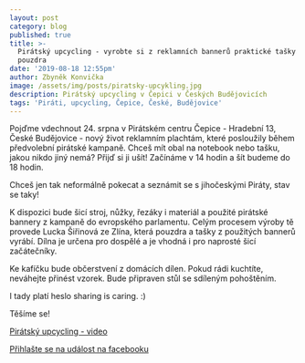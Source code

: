 ```yaml
---
layout: post
category: blog
published: true
title: >-
  Pirátský upcycling - vyrobte si z reklamních bannerů praktické tašky či
  pouzdra
date: '2019-08-18 12:55pm'
author: Zbyněk Konvička
image: /assets/img/posts/piratsky-upcykling.jpg
description: Pirátský upcycling v Čepici v Českých Budějovicích
tags: 'Piráti, upcycling, Čepice, České, Budějovice'
---
```

Pojďme vdechnout 24. srpna v Pirátském centru Čepice - Hradební 13, České Budějovice - nový život reklamním plachtám, které posloužily během předvolební pirátské kampaně. Chceš mít obal na notebook nebo tašku, jakou nikdo jiný nemá? Přijď si ji ušít! 
Začínáme v 14 hodin a šít budeme do 18 hodin.

Chceš jen tak neformálně pokecat a seznámit se s jihočeskými Piráty, stav se taky!

K dispozici bude šicí stroj, nůžky, řezáky i materiál a použité pirátské bannery z kampaně do evropského parlamentu. Celým procesem výroby tě provede Lucka Šiřinová ze Zlína, která pouzdra a tašky z použitých bannerů vyrábí. Dílna je určena pro dospělé a je vhodná i pro naprosté šicí začátečníky.

Ke kafíčku bude občerstvení z domácích dílen. Pokud rádi kuchtíte, neváhejte přinést vzorek. Bude připraven stůl se sdíleným pohoštěním.

I tady platí heslo sharing is caring. :)

Těšíme se! 

[Pirátský upcycling - video](https://www.facebook.com/pirati.jck/videos/10157395273962114/)

[Přihlašte se na událost na facebooku](https://www.facebook.com/events/354918362081465/)
